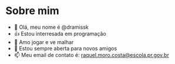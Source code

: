 # Sobre mim
-  👋 Olá, meu nome é @dramissk
- :+1: Estou interresada em programação
- 🌱 Amo jogar e ve malhar
- 💞️ Estou sempre aberta para novos amigos
- 📫 Meu email de contato é: raquel.moro.costa@escola.pr.gov.br

<!---
dramissk/dramissk is a ✨ special ✨ repository because its `README.md` (this file) appears on your GitHub profile.
You can click the Preview link to take a look at your changes.
--->

